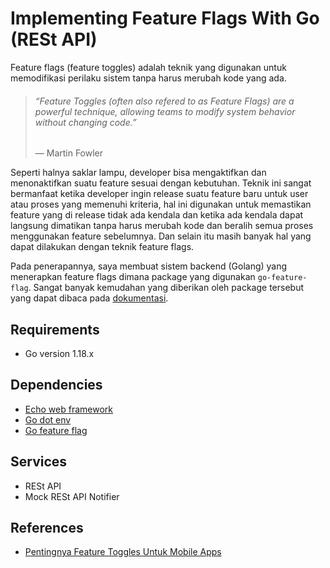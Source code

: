 # Implementing Feature Flags With Go (RESt API)
Feature flags (feature toggles) adalah teknik yang digunakan untuk memodifikasi perilaku sistem tanpa harus merubah kode yang ada.
<blockquote cite="https://martinfowler.com/articles/feature-toggles.html">
  <p>
    <i>
      <h6>“Feature Toggles (often also refered to as Feature Flags) are a powerful technique,
           allowing teams to modify system behavior without changing code.”
       </h6>
    </i>
    — Martin Fowler</h5>
  <p>
</blockquote>
Seperti halnya saklar lampu, developer bisa mengaktifkan dan menonaktifkan suatu feature sesuai dengan kebutuhan. Teknik ini sangat bermanfaat ketika developer ingin release suatu feature baru untuk user atau proses yang memenuhi kriteria, hal ini digunakan untuk memastikan feature yang di release tidak ada kendala dan ketika ada kendala dapat langsung dimatikan tanpa harus merubah kode dan beralih semua proses menggunakan feature sebelumnya. Dan selain itu masih banyak hal yang dapat dilakukan dengan teknik feature flags.

Pada penerapannya, saya membuat sistem backend (Golang) yang menerapkan feature flags dimana package yang digunakan `go-feature-flag`. Sangat banyak kemudahan yang diberikan oleh package tersebut yang dapat dibaca pada [dokumentasi](https://docs.gofeatureflag.org/v0.27.1).

## Requirements
- Go version 1.18.x

## Dependencies
- [Echo web framework](https://echo.labstack.com)
- [Go dot env](https://github.com/joho/godotenv)
- [Go feature flag](https://github.com/thomaspoignant/go-feature-flag)

## Services
- RESt API
- Mock RESt API Notifier

## References
- [Pentingnya Feature Toggles Untuk Mobile Apps](https://medium.com/easyread/pentingnya-feature-toggles-feature-flags-untuk-mobile-apps-a31302c247f9)
